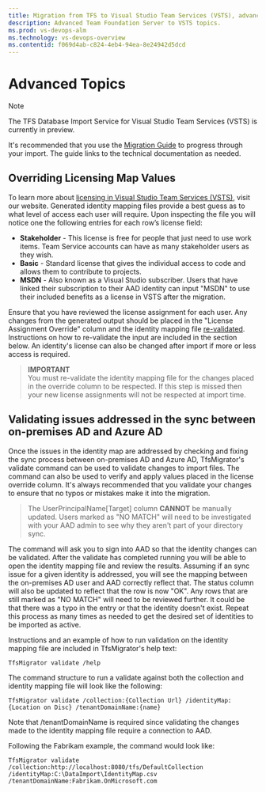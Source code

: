 ```yaml
---
title: Migration from TFS to Visual Studio Team Services (VSTS), advanced topics | VSTS & TFS
description: Advanced Team Foundation Server to VSTS topics. 
ms.prod: vs-devops-alm
ms.technology: vs-devops-overview
ms.contentid: f069d4ab-c824-4eb4-94ea-8e24942d5dcd
---
```


# Advanced Topics

> [!NOTE]
> The TFS Database Import Service for Visual Studio Team Services (VSTS) is currently in preview.
>
> It's recommended that you use the [Migration Guide](https://aka.ms/tfsimport) to progress through your import. The guide links to the technical documentation as needed.

## Overriding Licensing Map Values
To learn more about [licensing in Visual Studio Team Services (VSTS)](https://www.visualstudio.com/en-us/products/visual-studio-team-services-pricing-vs.aspx), visit our website. Generated identity mapping files provide a best guess as to what level of access each user will require. Upon inspecting the file you will notice one the following entries for each row’s license field:

* **Stakeholder** - This license is free for people that just need to use work items. Team Service accounts can have as many stakeholder users as they wish.
* **Basic** - Standard license that gives the individual access to code and allows them to contribute to projects. 
* **MSDN** - Also known as a Visual Studio subscriber. Users that have linked their subscription to their AAD identity can input "MSDN" to use their included benefits as a license in VSTS after the migration.

Ensure that you have reviewed the license assignment for each user. Any changes from the generated output should be placed in the "License Assignment Override" column and the identity mapping file [re-validated](#validating-sync-between-on-premises-ad-and-azure-ad). Instructions on how to re-validate the input are included in the section below. An identity's license can also be changed after import if more or less access is required. 

> **IMPORTANT**  
> You must re-validate the identity mapping file for the changes placed in the override column to be respected. If this step is missed then your new license assignments will not be respected at import time.  

<a id="validating-sync-between-on-premises-ad-and-azure-ad"></a>
## Validating issues addressed in the sync between on-premises AD and Azure AD
Once the issues in the identity map are addressed by checking and fixing the sync process between on-premises AD and Azure AD, TfsMigrator's validate command can be used to validate changes to import files. The command can also be used to verify and apply values placed in the license override column. It's always recommended that you validate your changes to ensure that no typos or mistakes make it into the migration.

> The UserPrincipalName[Target] column **CANNOT** be manually updated. Users marked as "NO MATCH" will need to be investigated with your AAD admin to see why they aren't part of your directory sync. 

The command will ask you to sign into AAD so that the identity changes can be validated. After the validate has completed running you will be able to open the identity mapping file and review the results. Assuming if an sync issue for a given identity is addressed, you will see the mapping between the on-premises AD user and AAD correctly reflect that. The status column will also be updated to reflect that the row is now "OK". Any rows that are still marked as "NO MATCH" will need to be reviewed further. It could be that there was a typo in the entry or that the identity doesn't exist. Repeat this process as many times as needed to get the desired set of identities to be imported as active. 

Instructions and an example of how to run validation on the identity mapping file are included in TfsMigrator's help text:

```cmdline
TfsMigrator validate /help
```

The command structure to run a validate against both the collection and identity mapping file will look like the following:

```cmdline
TfsMigrator validate /collection:{Collection Url} /identityMap:{Location on Disc} /tenantDomainName:{name}
```

Note that /tenantDomainName is required since validating the changes made to the identity mapping file require a connection to AAD. 

Following the Fabrikam example, the command would look like:

```cmdline
TfsMigrator validate /collection:http://localhost:8080/tfs/DefaultCollection /identityMap:C:\DataImport\IdentityMap.csv /tenantDomainName:Fabrikam.OnMicrosoft.com
```



